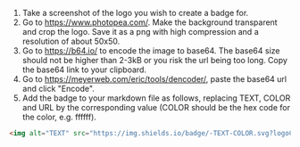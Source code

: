 1. Take a screenshot of the logo you wish to create a badge for.
2. Go to https://www.photopea.com/. Make the background transparent and crop the logo. Save it as a png with high compression and a resolution of about 50x50.
3. Go to https://b64.io/ to encode the image to base64. The base64 size should not be higher than 2-3kB or you risk the url being too long. Copy the base64 link to your clipboard.
4. Go to https://meyerweb.com/eric/tools/dencoder/, paste the base64 url and click "Encode".
5. Add the badge to your markdown file as follows, replacing TEXT, COLOR and URL by the corresponding value (COLOR should be the hex code for the color, e.g. ffffff).

```html
<img alt="TEXT" src="https://img.shields.io/badge/-TEXT-COLOR.svg?logoColor=white&logo=URL"/>
```
